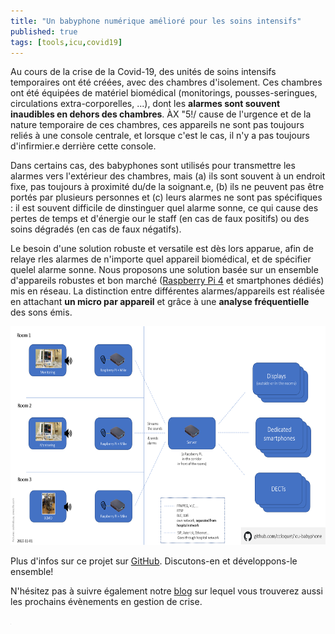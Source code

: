 ```yaml
---
title: "Un babyphone numérique amélioré pour les soins intensifs"
published: true
tags: [tools,icu,covid19]
---
```

Au cours de la crise de la Covid-19, des unités de soins intensifs temporaires ont été créées, avec des chambres d'isolement. Ces chambres ont été équipées de matériel biomédical (monitorings, pousses-seringues, circulations extra-corporelles, ...), dont les **alarmes sont souvent inaudibles en dehors des chambres**. ÀX "5!/ cause de l'urgence et de la nature temporaire de ces chambres, ces appareils ne sont pas toujours reliés à une console centrale, et lorsque c'est le cas, il n'y a pas toujours d'infirmier.e derrière cette console.

Dans certains cas, des babyphones sont utilisés pour transmettre les alarmes vers l'extérieur des chambres, mais (a) ils sont souvent à un endroit fixe, pas toujours à proximité du/de la soignant.e, (b) ils ne peuvent pas être portés par plusieurs personnes et (c) leurs alarmes ne sont pas spécifiques : il est souvent difficile de dinstinguer quel alarme sonne, ce qui cause des pertes de temps et d'énergie our le staff (en cas de faux positifs) ou des soins dégradés (en cas de faux négatifs).

Le besoin d'une solution robuste et versatile est dès lors apparue, afin de relaye rles alarmes de n'importe quel appareil biomédical, et de spécifier quelel alarme sonne. Nous proposons une solution basée sur un ensemble d'appareils robustes et bon marché ([Raspberry Pi 4](https://shop.mchobby.be/fr/raspberry-pi-4/1609-raspberry-pi-4-2-go-de-ram-dispo-en-stock--3232100016095.html) et smartphones dédiés) mis en réseau. La distinction entre différentes alarmes/appareils est réalisée en attachant **un micro par appareil** et grâce à une **analyse fréquentielle** des sons émis.

<center>
<img style="height:350px" src="https://raw.githubusercontent.com/ccloquet/ICU-babyphone/main/icu_babyphone.png"> 
</center>
  
Plus d'infos sur ce projet sur [GitHub](https://github.com/ccloquet/ICU-babyphone). Discutons-en et développons-le ensemble!

N'hésitez pas à suivre également notre [blog](https://blog.my-poppy.eu/events_upcoming) sur lequel vous trouverez aussi les prochains évènements en gestion de crise. 

<iframe src="https://www.my-poppy.eu/cnt/cnt.php" width="1" height="1" frameBorder="0">

